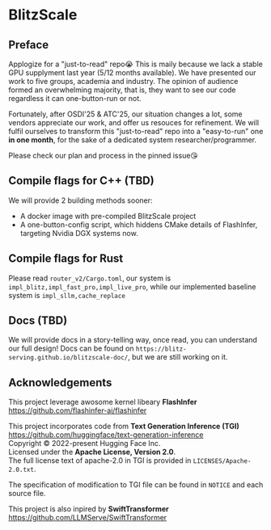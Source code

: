 # BlitzScale

## Preface
Applogize for a "just-to-read" repo😭 This is maily because we lack a stable GPU supplyment last year (5/12 months available). We have presented our work to five groups, academia and industry. The opinion of audience formed an overwhelming majority, that is, they want to see our code regardless it can one-button-run or not.

Fortunately, after OSDI'25 & ATC'25, our situation changes a lot, some vendors appreciate our work, and offer us resouces for refinement. We will fulfil ourselves to transform this "just-to-read" repo into a "easy-to-run" one **in one month**, for the sake of a dedicated system researcher/programmer.

Please check our plan and process in the pinned issue😘

## Compile flags for C++ (TBD)
We will provide 2 building methods sooner:
- A docker image with pre-compiled BlitzScale project
- A one-button-config script, which hiddens CMake details of FlashInfer, targeting Nvidia DGX systems now.

## Compile flags for Rust
Please read `router_v2/Cargo.toml`, our system is `impl_blitz,impl_fast_pro,impl_live_pro`, while our implemented baseline system is `impl_sllm,cache_replace`

## Docs (TBD)
We will provide docs in a story-telling way, once read, you can understand our full design!
Docs can be found on `https://blitz-serving.github.io/blitzscale-doc/`, but we are still working on it.

## Acknowledgements  
This project leverage awosome kernel libeary **FlashInfer**
<https://github.com/flashinfer-ai/flashinfer>

This project incorporates code from **Text Generation Inference (TGI)**  
<https://github.com/huggingface/text-generation-inference>    
Copyright © 2022-present Hugging Face Inc.  
Licensed under the **Apache License, Version 2.0**.  
The full license text of apache-2.0 in TGI is provided in `LICENSES/Apache-2.0.txt`.  

The specification of modification to TGI file can be found in `NOTICE` and each source file.

This project is also inpired by **SwiftTransformer**
<https://github.com/LLMServe/SwiftTransformer>


